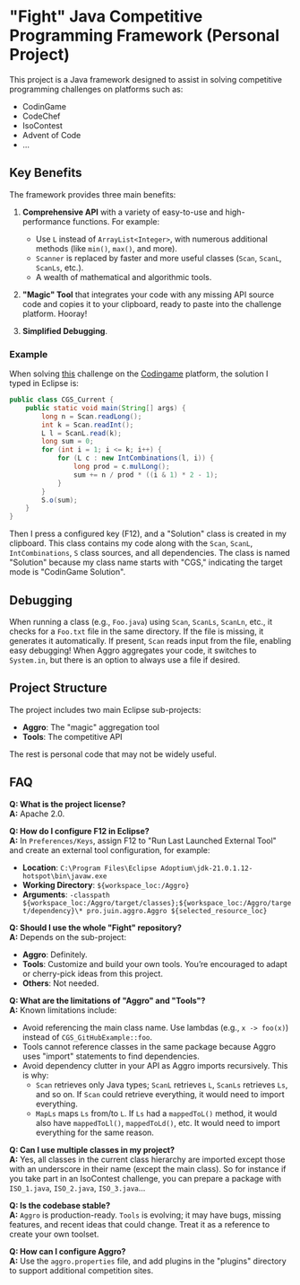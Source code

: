 # "Fight" Java Competitive Programming Framework (Personal Project)

This project is a Java framework designed to assist in solving competitive programming challenges on platforms such as:

- CodinGame
- CodeChef
- IsoContest
- Advent of Code
- ...

## Key Benefits

The framework provides three main benefits:

1. **Comprehensive API** with a variety of easy-to-use and high-performance functions. For example:
   - Use `L` instead of `ArrayList<Integer>`, with numerous additional methods (like `min()`, `max()`, and more).
   - `Scanner` is replaced by faster and more useful classes (`Scan`, `ScanL`, `ScanLs`, etc.).
   - A wealth of mathematical and algorithmic tools.

2. **"Magic" Tool** that integrates your code with any missing API source code and copies it to your clipboard, ready to paste into the challenge platform. Hooray!

3. **Simplified Debugging**.

### Example

When solving [this](https://www.codingame.com/ide/puzzle/magic-count-of-numbers) challenge on the [Codingame](https://www.codingame.com/) platform, the solution I typed in Eclipse is:

```java
public class CGS_Current {
    public static void main(String[] args) {
        long n = Scan.readLong();
        int k = Scan.readInt();
        L l = ScanL.read(k);
        long sum = 0;
        for (int i = 1; i <= k; i++) {
            for (L c : new IntCombinations(l, i)) {
                long prod = c.mulLong();
                sum += n / prod * ((i & 1) * 2 - 1);
            }
        }
        S.o(sum);
    }
}
```
Then I  press a configured key (F12), and a "Solution" class is created in my clipboard. This class contains my code along with the `Scan`, `ScanL`, `IntCombinations`, `S` class sources, and all dependencies. The class is named "Solution" because my class name starts with "CGS," indicating the target mode is "CodinGame Solution".

## Debugging

When running a class (e.g., `Foo.java`) using `Scan`, `ScanLs`, `ScanLn`, etc., it checks for a `Foo.txt` file in the same directory. If the file is missing, it generates it automatically. If present, `Scan` reads input from the file, enabling easy debugging! When Aggro aggregates your code, it switches to `System.in`, but there is an option to always use a file if desired.

## Project Structure

The project includes two main Eclipse sub-projects:

- **Aggro**: The "magic" aggregation tool
- **Tools**: The competitive API

The rest is personal code that may not be widely useful.

## FAQ

**Q: What is the project license?**  
**A:** Apache 2.0.

**Q: How do I configure F12 in Eclipse?**  
**A:** In `Preferences/Keys`, assign F12 to "Run Last Launched External Tool" and create an external tool configuration, for example:
- **Location**: `C:\Program Files\Eclipse Adoptium\jdk-21.0.1.12-hotspot\bin\javaw.exe`
- **Working Directory**: `${workspace_loc:/Aggro}`
- **Arguments**: `-classpath ${workspace_loc:/Aggro/target/classes};${workspace_loc:/Aggro/target/dependency}\* pro.juin.aggro.Aggro ${selected_resource_loc}`

**Q: Should I use the whole "Fight" repository?**  
**A:** Depends on the sub-project:
   - **Aggro**: Definitely.
   - **Tools**: Customize and build your own tools. You’re encouraged to adapt or cherry-pick ideas from this project.
   - **Others**: Not needed.

**Q: What are the limitations of "Aggro" and "Tools"?**  
**A:** Known limitations include:
   - Avoid referencing the main class name. Use lambdas (e.g., `x -> foo(x)`) instead of `CGS_GitHubExample::foo`.
   - Tools cannot reference classes in the same package because Aggro uses "import" statements to find dependencies.
   - Avoid dependency clutter in your API as Aggro imports recursively. This is why:
     - `Scan` retrieves only Java types; `ScanL` retrieves `L`, `ScanLs` retrieves `Ls`, and so on. If `Scan` could retrieve everything, it would need to import everything.
     - `MapLs` maps `Ls` from/to `L`. If `Ls` had a `mappedToL()` method, it would also have `mappedToLl()`, `mappedToLd()`, etc. It would need to import everything for the same reason.

**Q: Can I use multiple classes in my project?**  
**A:** Yes, all classes in the current class hierarchy are imported except those with an underscore in their name (except the main class). So for instance if you take part in an IsoContest challenge, you can prepare a package with `ISO_1.java`, `ISO_2.java`, `ISO_3.java`...

**Q: Is the codebase stable?**  
**A:** `Aggro` is production-ready. `Tools` is evolving; it may have bugs, missing features, and recent ideas that could change. Treat it as a reference to create your own toolset.

**Q: How can I configure Aggro?**  
**A:** Use the `aggro.properties` file, and add plugins in the "plugins" directory to support additional competition sites.
